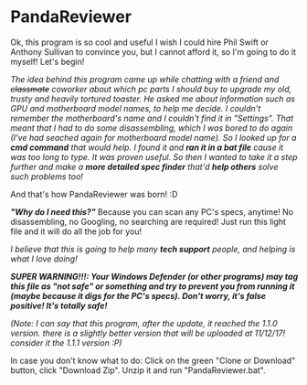 # PandaReviewer

Ok, this program is so cool and useful I wish I could hire Phil Swift or Anthony Sullivan to convince you, but I cannot afford it, so I'm going to do it myself! Let's begin!

*The idea behind this program came up while chatting with a friend and ~~classmate~~ coworker about which pc parts I should buy to upgrade my old, trusty and heavily tortured toaster. He asked me about information such as GPU and motherboard model names, to help me decide. I couldn't remember the motherboard's name and I couldn't find it in "Settings". That meant that I had to do some disassembling, which I was bored to do again (I've had seached again for motherboard model name). So I looked up for a **cmd command** that would help. I found it and **ran it in a bat file** cause it was too long to type. It was proven useful. So then I wanted to take it a step further and make a **more detailed spec finder** that'd **help others** solve such problems too!*

And that's how PandaReviewer was born! :D

***"Why do I need this?"***
Because you can scan any PC's specs, anytime! No disassembling, no Googling, no searching are required! Just run this light file and it will do all the job for you! 

*I believe that this is going to help many **tech support** people, and helping is what I love doing!*

***SUPER WARNING!!!: Your Windows Defender (or other programs) may tag this file as "not safe" or something and try to prevent you from running it (maybe because it digs for the PC's specs). Don't worry, it's false positive! It's totally safe!***

*(Note: I can say that this program, after the update, it reached the 1.1.0 version. there is a slightly better version that will be uploaded at 11/12/17! consider it the 1.1.1 version :P)*

In case you don't know what to do: Click on the green "Clone or Download" button, click "Download Zip". Unzip it and run "PandaReviewer.bat".
